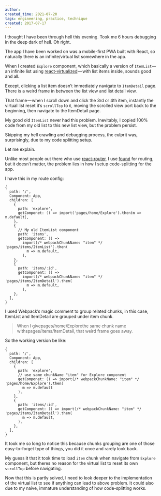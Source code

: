 ```yaml
---
author: 
created_time: 2021-07-20
tags: engineering, practice, technique
created: 2017-07-17
---
```


I thought I have been through hell this evening. Took me 6 hours debugging in the deep dark of hell. Oh right.

The app I have been worked on was a mobile-first PWA built with React, so naturally there is an infinite/virtual list somewhere in the app.


When I created `Explore` component, which basically a version of `ItemList`— an infinite list using [react-virtualized](https://github.com/bvaughn/react-virtualized) — with list items inside, sounds good and all.

Except, clicking a list item doesn’t immediately navigate to `ItemDetail` page. There is a weird frame in between the list view and list detail view.


That frame — when I scroll down and click the 3rd or 4th item, instantly the virtual list reset it’s `scrollTop` to `0`, moving the scrolled view port back to the beginning, then navigate to the ItemDetail page.

My good old `ItemList` never had this problem. Inevitably, I copied 100% code from my old list to this new list view, but the problem persist.


Skipping my hell crawling and debugging process, the culprit was, surprisingly, due to my code splitting setup.

Let me explain.


Unlike most people out there who use [react-router](https://reacttraining.com/react-router/), I use [found](https://github.com/4Catalyzer/found/) for routing, but it doesn’t matter, the problem lies in how I setup code-splitting for the app.

I have this in my route config:


```plain_text
{
  path: '/',
  Component: App,
  children: [
    {
      path: 'explore',
      getComponet: () => import('pages/home/Explore').then(m => m.default),
    },
    {
      // My old ItemList component
      path: 'items',
      getComponent: () =>
        import(/* webpackChunkName: "item" */ 'pages/items/ItemList').then(
          m => m.default,
        ),
    },
    {
      path: 'items/:id',
      getComponent: () =>
        import(/* webpackChunkName: "item" */ 'pages/items/ItemDetail').then(
          m => m.default,
        ),
    },
  ],
}
```

I used Webpack’s magic comment to group related chunks, in this case, ItemList and ItemDetail are grouped under item chunk.


> When I givepages/home/Explorethe same chunk name withspages/items/ItemDetail, that weird frame goes away.


So the working version be like:


```plain_text
{
  path: '/',
  Component: App,
  children: [
    {
      path: 'explore',
      // use same chunkName "item" for Explore component
      getComponet: () => import(/* webpackChunkName: "item" */ 'pages/home/Explore').then(
        m => m.default
      ),
    },
    {
      path: 'items/:id',
      getComponent: () => import(/* webpackChunkName: "item" */ 'pages/items/ItemDetail').then(
        m => m.default,
      ),
    },
  ],
}
```


It took me so long to notice this because chunks grouping are one of those easy-to-forget type of things, you did it once and rarely look back.

My guess it that it took time to load `item` chunk when navigate from `Explore` component, but theres no reason for the virtual list to reset its own `scrollTop` before navigating.

Now that this is partly solved, I need to look deeper to the implementation of the virtual list to see if anything can lead to above problem. It could also due to my naive, immature understanding of how code-splitting works.

